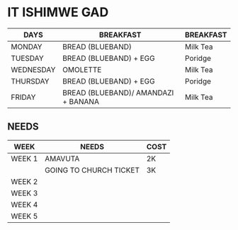 # IT ISHIMWE GAD 


| DAYS  | BREAKFAST | BREAKFAST |
| ------------- | ------------- | ------------- |
| MONDAY  | BREAD (BLUEBAND)  | Milk Tea |
| TUESDAY  | BREAD (BLUEBAND) + EGG | Poridge |
| WEDNESDAY  | OMOLETTE  | Milk Tea |
| THURSDAY  | BREAD (BLUEBAND) + EGG | Poridge |
| FRIDAY  | BREAD (BLUEBAND)/ AMANDAZI + BANANA  | Milk Tea |

## NEEDS 
| WEEK  | NEEDS | COST |
| ------------- | ------------- | ------------- |
| WEEK 1  | AMAVUTA  | 2K |
          | GOING TO CHURCH TICKET | 3K |
| WEEK 2  |  |  |
| WEEK 3 |   |  |
| WEEK 4  |  |  |
| WEEK 5  |   |  |
